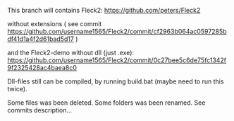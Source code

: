 This branch will contains Fleck2: https://github.com/peters/Fleck2

without extensions ( see commit https://github.com/username1565/Fleck2/commit/cf2963b064ac0597285bdf41d1a4f2d61bad5d17 )

and the Fleck2-demo without dll (just .exe): https://github.com/username1565/Fleck2/commit/0c27bee5c6de75fc1342f9f2325428ac4baea8c0

Dll-files still can be compiled, by running build.bat (maybe need to run this twice).

Some files was been deleted. Some folders was been renamed. See commits description...

